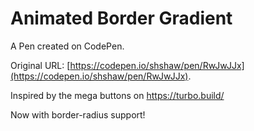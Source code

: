 # Animated Border Gradient

A Pen created on CodePen.

Original URL: [https://codepen.io/shshaw/pen/RwJwJJx](https://codepen.io/shshaw/pen/RwJwJJx).

Inspired by the mega buttons on https://turbo.build/

Now with border-radius support!